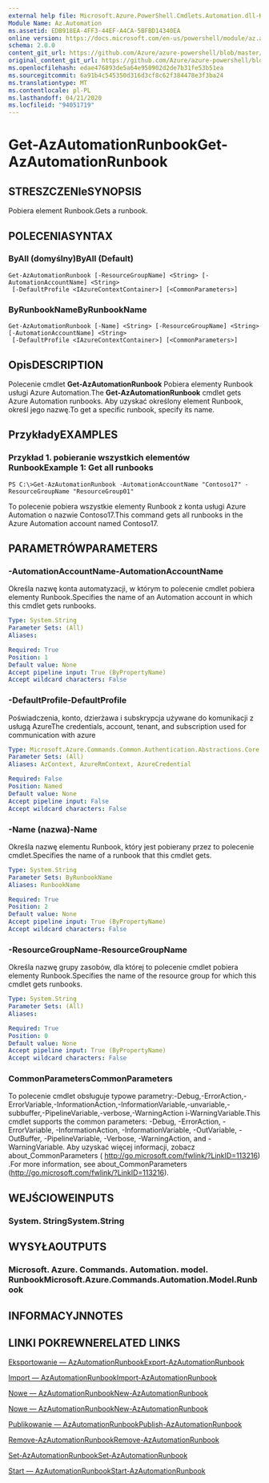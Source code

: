 ```yaml
---
external help file: Microsoft.Azure.PowerShell.Cmdlets.Automation.dll-Help.xml
Module Name: Az.Automation
ms.assetid: EDB918EA-4FF3-44EF-A4CA-5BFBD14340EA
online version: https://docs.microsoft.com/en-us/powershell/module/az.automation/get-azautomationrunbook
schema: 2.0.0
content_git_url: https://github.com/Azure/azure-powershell/blob/master/src/Automation/Automation/help/Get-AzAutomationRunbook.md
original_content_git_url: https://github.com/Azure/azure-powershell/blob/master/src/Automation/Automation/help/Get-AzAutomationRunbook.md
ms.openlocfilehash: edae476893de5a64e950902d2de7b31fe53b51ea
ms.sourcegitcommit: 6a91b4c545350d316d3cf8c62f384478e3f3ba24
ms.translationtype: MT
ms.contentlocale: pl-PL
ms.lasthandoff: 04/21/2020
ms.locfileid: "94051719"
---
```

# <span data-ttu-id="8fa69-101">Get-AzAutomationRunbook</span><span class="sxs-lookup"><span data-stu-id="8fa69-101">Get-AzAutomationRunbook</span></span>

## <span data-ttu-id="8fa69-102">STRESZCZENIe</span><span class="sxs-lookup"><span data-stu-id="8fa69-102">SYNOPSIS</span></span>
<span data-ttu-id="8fa69-103">Pobiera element Runbook.</span><span class="sxs-lookup"><span data-stu-id="8fa69-103">Gets a runbook.</span></span>

## <span data-ttu-id="8fa69-104">POLECENIA</span><span class="sxs-lookup"><span data-stu-id="8fa69-104">SYNTAX</span></span>

### <span data-ttu-id="8fa69-105">ByAll (domyślny)</span><span class="sxs-lookup"><span data-stu-id="8fa69-105">ByAll (Default)</span></span>
```
Get-AzAutomationRunbook [-ResourceGroupName] <String> [-AutomationAccountName] <String>
 [-DefaultProfile <IAzureContextContainer>] [<CommonParameters>]
```

### <span data-ttu-id="8fa69-106">ByRunbookName</span><span class="sxs-lookup"><span data-stu-id="8fa69-106">ByRunbookName</span></span>
```
Get-AzAutomationRunbook [-Name] <String> [-ResourceGroupName] <String> [-AutomationAccountName] <String>
 [-DefaultProfile <IAzureContextContainer>] [<CommonParameters>]
```

## <span data-ttu-id="8fa69-107">Opis</span><span class="sxs-lookup"><span data-stu-id="8fa69-107">DESCRIPTION</span></span>
<span data-ttu-id="8fa69-108">Polecenie cmdlet **Get-AzAutomationRunbook** Pobiera elementy Runbook usługi Azure Automation.</span><span class="sxs-lookup"><span data-stu-id="8fa69-108">The **Get-AzAutomationRunbook** cmdlet gets Azure Automation runbooks.</span></span>
<span data-ttu-id="8fa69-109">Aby uzyskać określony element Runbook, określ jego nazwę.</span><span class="sxs-lookup"><span data-stu-id="8fa69-109">To get a specific runbook, specify its name.</span></span>

## <span data-ttu-id="8fa69-110">Przykłady</span><span class="sxs-lookup"><span data-stu-id="8fa69-110">EXAMPLES</span></span>

### <span data-ttu-id="8fa69-111">Przykład 1. pobieranie wszystkich elementów Runbook</span><span class="sxs-lookup"><span data-stu-id="8fa69-111">Example 1: Get all runbooks</span></span>
```
PS C:\>Get-AzAutomationRunbook -AutomationAccountName "Contoso17" -ResourceGroupName "ResourceGroup01"
```

<span data-ttu-id="8fa69-112">To polecenie pobiera wszystkie elementy Runbook z konta usługi Azure Automation o nazwie Contoso17.</span><span class="sxs-lookup"><span data-stu-id="8fa69-112">This command gets all runbooks in the Azure Automation account named Contoso17.</span></span>

## <span data-ttu-id="8fa69-113">PARAMETRÓW</span><span class="sxs-lookup"><span data-stu-id="8fa69-113">PARAMETERS</span></span>

### <span data-ttu-id="8fa69-114">-AutomationAccountName</span><span class="sxs-lookup"><span data-stu-id="8fa69-114">-AutomationAccountName</span></span>
<span data-ttu-id="8fa69-115">Określa nazwę konta automatyzacji, w którym to polecenie cmdlet pobiera elementy Runbook.</span><span class="sxs-lookup"><span data-stu-id="8fa69-115">Specifies the name of an Automation account in which this cmdlet gets runbooks.</span></span>

```yaml
Type: System.String
Parameter Sets: (All)
Aliases:

Required: True
Position: 1
Default value: None
Accept pipeline input: True (ByPropertyName)
Accept wildcard characters: False
```

### <span data-ttu-id="8fa69-116">-DefaultProfile</span><span class="sxs-lookup"><span data-stu-id="8fa69-116">-DefaultProfile</span></span>
<span data-ttu-id="8fa69-117">Poświadczenia, konto, dzierżawa i subskrypcja używane do komunikacji z usługą Azure</span><span class="sxs-lookup"><span data-stu-id="8fa69-117">The credentials, account, tenant, and subscription used for communication with azure</span></span>

```yaml
Type: Microsoft.Azure.Commands.Common.Authentication.Abstractions.Core.IAzureContextContainer
Parameter Sets: (All)
Aliases: AzContext, AzureRmContext, AzureCredential

Required: False
Position: Named
Default value: None
Accept pipeline input: False
Accept wildcard characters: False
```

### <span data-ttu-id="8fa69-118">-Name (nazwa)</span><span class="sxs-lookup"><span data-stu-id="8fa69-118">-Name</span></span>
<span data-ttu-id="8fa69-119">Określa nazwę elementu Runbook, który jest pobierany przez to polecenie cmdlet.</span><span class="sxs-lookup"><span data-stu-id="8fa69-119">Specifies the name of a runbook that this cmdlet gets.</span></span>

```yaml
Type: System.String
Parameter Sets: ByRunbookName
Aliases: RunbookName

Required: True
Position: 2
Default value: None
Accept pipeline input: True (ByPropertyName)
Accept wildcard characters: False
```

### <span data-ttu-id="8fa69-120">-ResourceGroupName</span><span class="sxs-lookup"><span data-stu-id="8fa69-120">-ResourceGroupName</span></span>
<span data-ttu-id="8fa69-121">Określa nazwę grupy zasobów, dla której to polecenie cmdlet pobiera elementy Runbook.</span><span class="sxs-lookup"><span data-stu-id="8fa69-121">Specifies the name of the resource group for which this cmdlet gets runbooks.</span></span>

```yaml
Type: System.String
Parameter Sets: (All)
Aliases:

Required: True
Position: 0
Default value: None
Accept pipeline input: True (ByPropertyName)
Accept wildcard characters: False
```

### <span data-ttu-id="8fa69-122">CommonParameters</span><span class="sxs-lookup"><span data-stu-id="8fa69-122">CommonParameters</span></span>
<span data-ttu-id="8fa69-123">To polecenie cmdlet obsługuje typowe parametry:-Debug,-ErrorAction,-ErrorVariable,-InformationAction,-InformationVariable,-unvariable,-subbuffer,-PipelineVariable,-verbose,-WarningAction i-WarningVariable.</span><span class="sxs-lookup"><span data-stu-id="8fa69-123">This cmdlet supports the common parameters: -Debug, -ErrorAction, -ErrorVariable, -InformationAction, -InformationVariable, -OutVariable, -OutBuffer, -PipelineVariable, -Verbose, -WarningAction, and -WarningVariable.</span></span> <span data-ttu-id="8fa69-124">Aby uzyskać więcej informacji, zobacz about_CommonParameters ( http://go.microsoft.com/fwlink/?LinkID=113216) .</span><span class="sxs-lookup"><span data-stu-id="8fa69-124">For more information, see about_CommonParameters (http://go.microsoft.com/fwlink/?LinkID=113216).</span></span>

## <span data-ttu-id="8fa69-125">WEJŚCIOWE</span><span class="sxs-lookup"><span data-stu-id="8fa69-125">INPUTS</span></span>

### <span data-ttu-id="8fa69-126">System. String</span><span class="sxs-lookup"><span data-stu-id="8fa69-126">System.String</span></span>

## <span data-ttu-id="8fa69-127">WYSYŁA</span><span class="sxs-lookup"><span data-stu-id="8fa69-127">OUTPUTS</span></span>

### <span data-ttu-id="8fa69-128">Microsoft. Azure. Commands. Automation. model. Runbook</span><span class="sxs-lookup"><span data-stu-id="8fa69-128">Microsoft.Azure.Commands.Automation.Model.Runbook</span></span>

## <span data-ttu-id="8fa69-129">INFORMACYJN</span><span class="sxs-lookup"><span data-stu-id="8fa69-129">NOTES</span></span>

## <span data-ttu-id="8fa69-130">LINKI POKREWNE</span><span class="sxs-lookup"><span data-stu-id="8fa69-130">RELATED LINKS</span></span>

[<span data-ttu-id="8fa69-131">Eksportowanie — AzAutomationRunbook</span><span class="sxs-lookup"><span data-stu-id="8fa69-131">Export-AzAutomationRunbook</span></span>](./Export-AzAutomationRunbook.md)

[<span data-ttu-id="8fa69-132">Import — AzAutomationRunbook</span><span class="sxs-lookup"><span data-stu-id="8fa69-132">Import-AzAutomationRunbook</span></span>](./Import-AzAutomationRunbook.md)

[<span data-ttu-id="8fa69-133">Nowe — AzAutomationRunbook</span><span class="sxs-lookup"><span data-stu-id="8fa69-133">New-AzAutomationRunbook</span></span>](./New-AzAutomationRunbook.md)

[<span data-ttu-id="8fa69-134">Nowe — AzAutomationRunbook</span><span class="sxs-lookup"><span data-stu-id="8fa69-134">New-AzAutomationRunbook</span></span>](./New-AzAutomationRunbook.md)

[<span data-ttu-id="8fa69-135">Publikowanie — AzAutomationRunbook</span><span class="sxs-lookup"><span data-stu-id="8fa69-135">Publish-AzAutomationRunbook</span></span>](./Publish-AzAutomationRunbook.md)

[<span data-ttu-id="8fa69-136">Remove-AzAutomationRunbook</span><span class="sxs-lookup"><span data-stu-id="8fa69-136">Remove-AzAutomationRunbook</span></span>](./Remove-AzAutomationRunbook.md)

[<span data-ttu-id="8fa69-137">Set-AzAutomationRunbook</span><span class="sxs-lookup"><span data-stu-id="8fa69-137">Set-AzAutomationRunbook</span></span>](./Set-AzAutomationRunbook.md)

[<span data-ttu-id="8fa69-138">Start — AzAutomationRunbook</span><span class="sxs-lookup"><span data-stu-id="8fa69-138">Start-AzAutomationRunbook</span></span>](./Start-AzAutomationRunbook.md)


